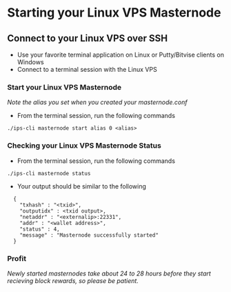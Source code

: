 # Starting your Linux VPS Masternode

## Connect to your Linux VPS over SSH

  * Use your favorite terminal application on Linux or Putty/Bitvise clients on Windows
  * Connect to a terminal session with the Linux VPS
  
### Start your Linux VPS Masternode
*Note the alias you set when you created your masternode.conf*

  * From the terminal session, run the following commands
  ```
  ./ips-cli masternode start alias 0 <alias>
  ```

### Checking your Linux VPS Masternode Status

  * From the terminal session, run the following commands
  ```
  ./ips-cli masternode status
  ```
  * Your output should be similar to the following
```
  {
    "txhash" : "<txid>",
    "outputidx" : <txid output>,
    "netaddr" : "<externalip>:22331",
    "addr" : "<wallet address>",
    "status" : 4,
    "message" : "Masternode successfully started"
  }
```

### Profit
*Newly started masternodes take about 24 to 28 hours before they start recieving block rewards, so please be patient.*


